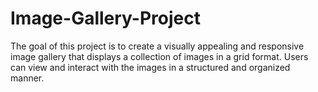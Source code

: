 # Image-Gallery-Project
The goal of this project is to create a visually appealing and responsive image gallery that displays a collection of images in a grid format. Users can view and interact with the images in a structured and organized manner.
